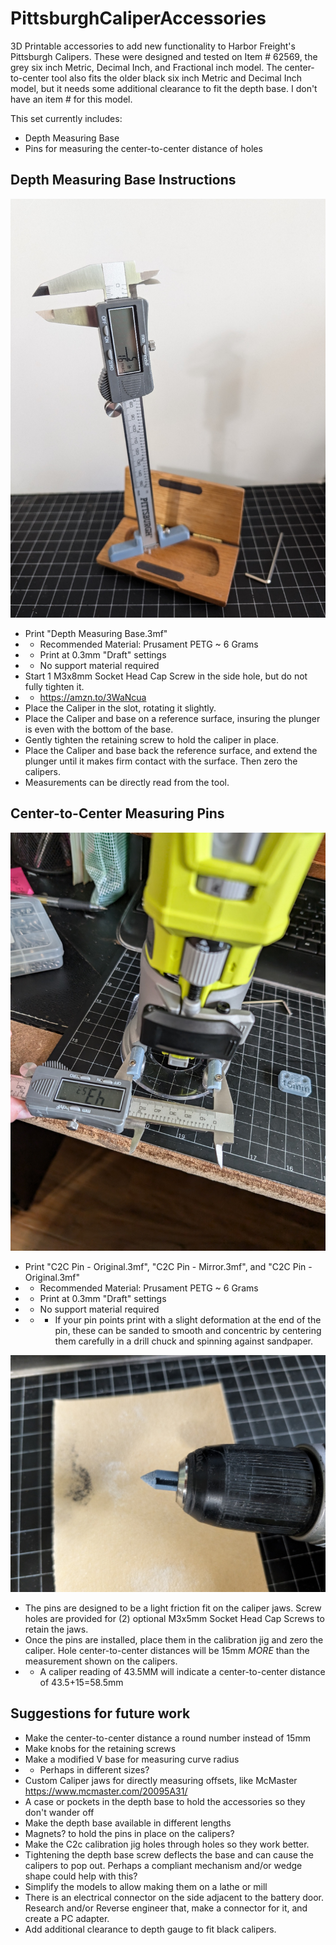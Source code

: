 # PittsburghCaliperAccessories
3D Printable accessories to add new functionality to Harbor Freight's Pittsburgh Calipers.  These were designed and tested on Item # 62569, the grey six inch Metric, Decimal Inch, and Fractional inch model.  The center-to-center tool also fits the older black six inch Metric and Decimal Inch model, but it needs some additional clearance to fit the depth base. I don't have an item # for this model.

This set currently includes:
* Depth Measuring Base
* Pins for measuring the center-to-center distance of holes


## Depth Measuring Base Instructions
![Using the depth measuring base](Pictures/DMB-UsingtheDepthMeasuringBase.jpg)
* Print "Depth Measuring Base.3mf"
* * Recommended Material: Prusament PETG ~ 6 Grams
* * Print at 0.3mm "Draft" settings
* * No support material required
* Start 1 M3x8mm Socket Head Cap Screw in the side hole, but do not fully tighten it.
* * https://amzn.to/3WaNcua
* Place the Caliper in the slot, rotating it slightly.
* Place the Caliper and base on a reference surface, insuring the plunger is even with the bottom of the base.
* Gently tighten the retaining screw to hold the caliper in place.
* Place the Caliper and base back the reference surface, and extend the plunger until it makes firm contact with the surface.  Then zero the calipers.
* Measurements can be directly read from the tool.

## Center-to-Center Measuring Pins
![Measuring Hole spacing on a tool](Pictures/C2C-MeasuringHoleSpacing.jpg)
* Print "C2C Pin - Original.3mf", "C2C Pin - Mirror.3mf", and "C2C Pin - Original.3mf"
* * Recommended Material: Prusament PETG ~ 6 Grams
* * Print at 0.3mm "Draft" settings
* * No support material required
* * * If your pin points print with a slight deformation at the end of the pin, these can be sanded to smooth and concentric by centering them carefully in a drill chuck and spinning against sandpaper.

![Sanding points](Pictures/C2C-SandingToACleanPoint.jpg)

* The pins are designed to be a light friction fit on the caliper jaws. Screw holes are provided for (2) optional M3x5mm Socket Head Cap Screws to retain the jaws.
* Once the pins are installed, place them in the calibration jig and zero the caliper.  Hole center-to-center distances will be 15mm *MORE* than the measurement shown on the calipers.
* * A caliper reading of 43.5MM will indicate a center-to-center distance of 43.5+15=58.5mm

## Suggestions for future work
* Make the center-to-center distance a round number instead of 15mm
* Make knobs for the retaining screws
* Make a modified V base for measuring curve radius
* * Perhaps in different sizes?
* Custom Caliper jaws for directly measuring offsets, like McMaster https://www.mcmaster.com/20095A31/
* A case or pockets in the depth base to hold the accessories so they don't wander off
* Make the depth base available in different lengths
* Magnets? to hold the pins in place on the calipers?
* Make the C2c calibration jig holes through holes so they work better.
* Tightening the depth base screw deflects the base and can cause the calipers to pop out.  Perhaps a compliant mechanism and/or wedge shape could help with this?
* Simplify the models to allow making them on a lathe or mill
* There is an electrical connector on the side adjacent to the battery door.  Research and/or Reverse engineer that, make a connector for it, and create a PC adapter.
* Add additional clearance to depth gauge to fit black calipers.